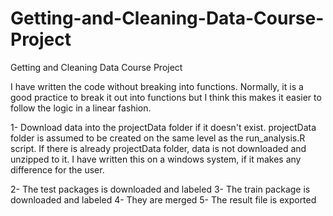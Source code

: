 # Getting-and-Cleaning-Data-Course-Project
Getting and Cleaning Data Course Project

I have written the code without breaking into functions.  Normally, it is a good practice to break it out into functions 
but I think this makes it easier to follow the logic in a linear fashion.

1- Download data into the projectData folder if it doesn't exist. projectData folder is assumed to be created
on the same level as the run_analysis.R script.  If there is already projectData folder, data is not downloaded
and unzipped to it.  I have written this on a windows system, if it makes any difference for the user.

2- The test packages is downloaded and labeled
3- The train package is downloaded and labeled
4- They are merged 
5- The result file is exported
